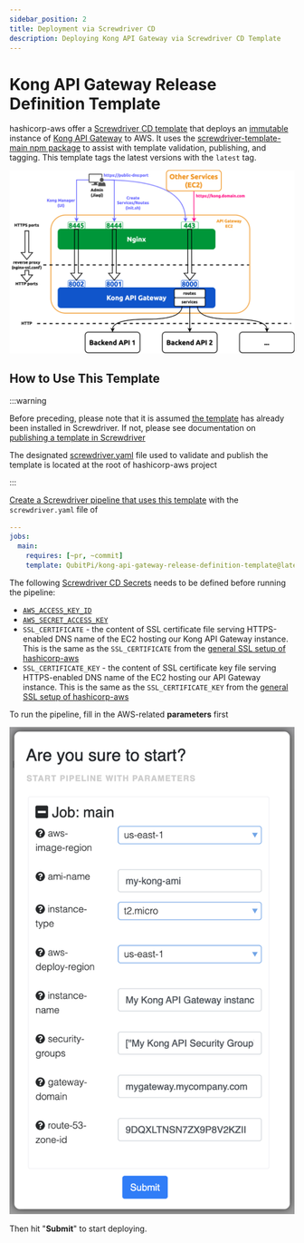 ```yaml
---
sidebar_position: 2
title: Deployment via Screwdriver CD
description: Deploying Kong API Gateway via Screwdriver CD Template
---
```


[//]: # (Copyright Jiaqi Liu)

[//]: # (Licensed under the Apache License, Version 2.0 &#40;the "License"&#41;;)
[//]: # (you may not use this file except in compliance with the License.)
[//]: # (You may obtain a copy of the License at)

[//]: # (    http://www.apache.org/licenses/LICENSE-2.0)

[//]: # (Unless required by applicable law or agreed to in writing, software)
[//]: # (distributed under the License is distributed on an "AS IS" BASIS,)
[//]: # (WITHOUT WARRANTIES OR CONDITIONS OF ANY KIND, either express or implied.)
[//]: # (See the License for the specific language governing permissions and)
[//]: # (limitations under the License.)

Kong API Gateway Release Definition Template
============================================

hashicorp-aws offer a [Screwdriver CD template] that deploys an [immutable][Immutable Infrastructure] instance of
[Kong API Gateway] to AWS. It uses the [screwdriver-template-main npm package] to assist with template validation,
publishing, and tagging. This template tags the latest versions with the `latest` tag.

![Error loading kong-ports-diagram.png](img/kong-ports-diagram.png)

How to Use This Template
------------------------

:::warning

Before preceding, please note that it is assumed
[the template](https://github.com/QubitPi/hashicorp-aws/tree/master/adaptors/screwdriver-cd/templates/kong-api-gateway-sd-template.yaml)
has already been installed in Screwdriver. If not, please see documentation on [publishing a template in Screwdriver]

The designated [screwdriver.yaml](https://github.com/QubitPi/hashicorp-aws/tree/master/screwdriver.yaml) file used to
validate and publish the template is located at the root of hashicorp-aws project

:::

[Create a Screwdriver pipeline that uses this template][Screwdriver - create pipeline from template] with the
`screwdriver.yaml` file of

```yaml
---
jobs:
  main:
    requires: [~pr, ~commit]
    template: QubitPi/kong-api-gateway-release-definition-template@latest
```

The following [Screwdriver CD Secrets] needs to be defined before running the pipeline:

- [`AWS_ACCESS_KEY_ID`](../setup#aws)
- [`AWS_SECRET_ACCESS_KEY`](../setup#aws)
- `SSL_CERTIFICATE` - the content of SSL certificate file serving HTTPS-enabled DNS name of the EC2 hosting our Kong
  API Gateway instance. This is the same as the `SSL_CERTIFICATE` from the [general SSL setup of hashicorp-aws]
- `SSL_CERTIFICATE_KEY` - the content of SSL certificate key file serving HTTPS-enabled DNS name of the EC2 hosting our
  API Gateway instance. This is the same as the `SSL_CERTIFICATE_KEY` from the [general SSL setup of hashicorp-aws]

To run the pipeline, fill in the AWS-related **parameters** first

![Error kong-api-gateway-release-definition-template-parameters.png](img/kong-api-gateway-release-definition-template-parameters.png)

Then hit "**Submit**" to start deploying.

[general SSL setup of hashicorp-aws]: https://qubitpi.github.io/hashicorp-aws/docs/setup#ssl

[Immutable Infrastructure]: https://www.hashicorp.com/resources/what-is-mutable-vs-immutable-infrastructure

[Kong API Gateway]: https://qubitpi.github.io/docs.konghq.com/

[publishing a template in Screwdriver]: https://qubitpi.github.io/screwdriver-cd-guide/user-guide/templates#publishing-a-template

[screwdriver-template-main npm package]: https://github.com/QubitPi/screwdriver-cd-template-main
[Screwdriver - create pipeline from template]: https://qubitpi.github.io/screwdriver-cd-guide/user-guide/templates#using-a-template
[Screwdriver CD Secrets]: https://qubitpi.github.io/screwdriver-cd-guide/user-guide/configuration/secrets
[Screwdriver CD template]: https://qubitpi.github.io/screwdriver-cd-guide/user-guide/templates
